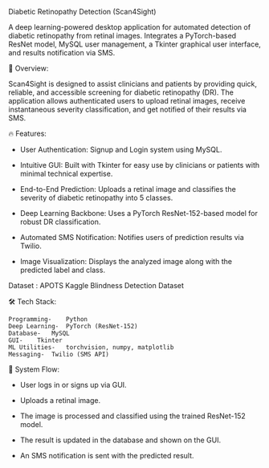 Diabetic Retinopathy Detection (Scan4Sight)

A deep learning-powered desktop application for automated detection of diabetic retinopathy from retinal images. Integrates a PyTorch-based ResNet model, MySQL user management, a Tkinter graphical user interface, and results notification via SMS.

🚀 Overview:

Scan4Sight is designed to assist clinicians and patients by providing quick, reliable, and accessible screening for diabetic retinopathy (DR). The application allows authenticated users to upload retinal images, receive instantaneous severity classification, and get notified of their results via SMS.

🔥 Features:

   - User Authentication: Signup and Login system using MySQL.

   - Intuitive GUI: Built with Tkinter for easy use by clinicians or patients with minimal technical expertise.

   - End-to-End Prediction: Uploads a retinal image and classifies the severity of diabetic retinopathy into 5 classes.

   - Deep Learning Backbone: Uses a PyTorch ResNet-152-based model for robust DR classification.

   - Automated SMS Notification: Notifies users of prediction results via Twilio.

   - Image Visualization: Displays the analyzed image along with the predicted label and class.

Dataset : APOTS Kaggle Blindness Detection Dataset

🛠️ Tech Stack:

    Programming-	Python
    Deep Learning-	PyTorch (ResNet-152)
    Database-	MySQL
    GUI-	Tkinter
    ML Utilities-	torchvision, numpy, matplotlib
    Messaging-	Twilio (SMS API)

🧩 System Flow:

   - User logs in or signs up via GUI.

   - Uploads a retinal image.

   - The image is processed and classified using the trained ResNet-152 model.

   - The result is updated in the database and shown on the GUI.

   - An SMS notification is sent with the predicted result.
